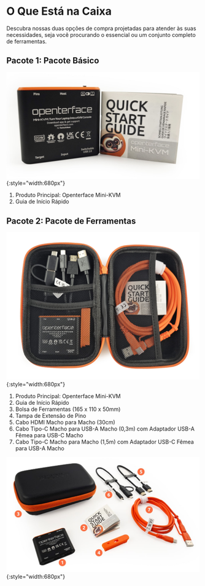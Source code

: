 # O Que Está na Caixa

Descubra nossas duas opções de compra projetadas para atender às suas necessidades, seja você procurando o essencial ou um conjunto completo de ferramentas.

## Pacote 1: Pacote Básico

![basic-pack](images/product/basic-with-maunal.jpg){:style="width:680px"}

1. Produto Principal: Openterface Mini-KVM
2. Guia de Início Rápido

## Pacote 2: Pacote de Ferramentas

![toolkit-open](images/product/toolkit-open.jpg){:style="width:680px"}

1. Produto Principal: Openterface Mini-KVM
2. Guia de Início Rápido
3. Bolsa de Ferramentas (165 x 110 x 50mm)
4. Tampa de Extensão de Pino
5. Cabo HDMI Macho para Macho (30cm)
6. Cabo Tipo-C Macho para USB-A Macho (0,3m) com Adaptador USB-A Fêmea para USB-C Macho
7. Cabo Tipo-C Macho para Macho (1,5m) com Adaptador USB-C Fêmea para USB-A Macho

![toolkit-parts-layout-2-numbers](images/product/toolkit-parts-layout-2-numbers.jpg){:style="width:680px"}